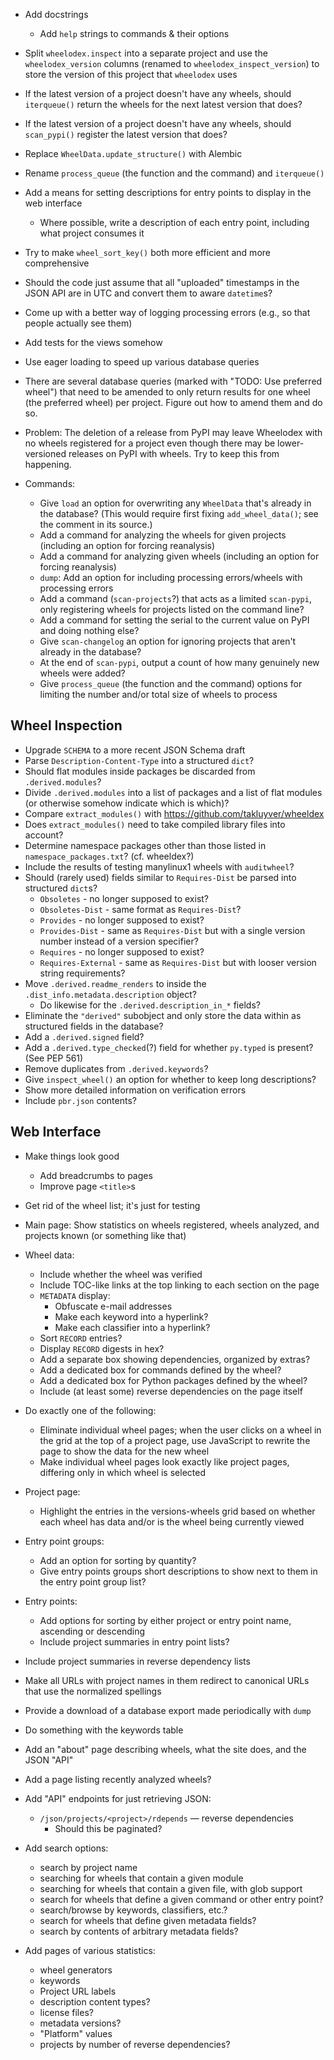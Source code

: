 - Add docstrings
    - Add `help` strings to commands & their options
- Split `wheelodex.inspect` into a separate project and use the
  `wheelodex_version` columns (renamed to `wheelodex_inspect_version`) to store
  the version of this project that `wheelodex` uses
- If the latest version of a project doesn't have any wheels, should
  `iterqueue()` return the wheels for the next latest version that does?
- If the latest version of a project doesn't have any wheels, should
  `scan_pypi()` register the latest version that does?
- Replace `WheelData.update_structure()` with Alembic
- Rename `process_queue` (the function and the command) and `iterqueue()`
- Add a means for setting descriptions for entry points to display in the web
  interface
    - Where possible, write a description of each entry point, including what
      project consumes it
- Try to make `wheel_sort_key()` both more efficient and more comprehensive
- Should the code just assume that all "uploaded" timestamps in the JSON API
  are in UTC and convert them to aware `datetime`s?
- Come up with a better way of logging processing errors (e.g., so that people
  actually see them)
- Add tests for the views somehow
- Use eager loading to speed up various database queries

- There are several database queries (marked with "TODO: Use preferred wheel")
  that need to be amended to only return results for one wheel (the preferred
  wheel) per project.  Figure out how to amend them and do so.

- Problem: The deletion of a release from PyPI may leave Wheelodex with no
  wheels registered for a project even though there may be lower-versioned
  releases on PyPI with wheels.  Try to keep this from happening.

- Commands:
    - Give `load` an option for overwriting any `WheelData` that's already in
      the database?  (This would require first fixing `add_wheel_data()`; see
      the comment in its source.)
    - Add a command for analyzing the wheels for given projects (including an
      option for forcing reanalysis)
    - Add a command for analyzing given wheels (including an option for forcing
      reanalysis)
    - `dump`: Add an option for including processing errors/wheels with
      processing errors
    - Add a command (`scan-projects`?) that acts as a limited `scan-pypi`, only
      registering wheels for projects listed on the command line?
    - Add a command for setting the serial to the current value on PyPI and
      doing nothing else?
    - Give `scan-changelog` an option for ignoring projects that aren't already
      in the database?
    - At the end of `scan-pypi`, output a count of how many genuinely new
      wheels were added?
    - Give `process_queue` (the function and the command) options for limiting
      the number and/or total size of wheels to process

Wheel Inspection
----------------
- Upgrade `SCHEMA` to a more recent JSON Schema draft
- Parse `Description-Content-Type` into a structured `dict`?
- Should flat modules inside packages be discarded from `.derived.modules`?
- Divide `.derived.modules` into a list of packages and a list of flat modules
  (or otherwise somehow indicate which is which)?
- Compare `extract_modules()` with <https://github.com/takluyver/wheeldex>
- Does `extract_modules()` need to take compiled library files into account?
- Determine namespace packages other than those listed in
  `namespace_packages.txt`?  (cf. wheeldex?)
- Include the results of testing manylinux1 wheels with `auditwheel`?
- Should (rarely used) fields similar to `Requires-Dist` be parsed into
  structured `dict`s?
    - `Obsoletes` - no longer supposed to exist?
    - `Obsoletes-Dist` - same format as `Requires-Dist`?
    - `Provides` - no longer supposed to exist?
    - `Provides-Dist` - same as `Requires-Dist` but with a single version
      number instead of a version specifier?
    - `Requires` - no longer supposed to exist?
    - `Requires-External` - same as `Requires-Dist` but with looser version
      string requirements?
- Move `.derived.readme_renders` to inside the
  `.dist_info.metadata.description` object?
    - Do likewise for the `.derived.description_in_*` fields?
- Eliminate the `"derived"` subobject and only store the data within as
  structured fields in the database?
- Add a `.derived.signed` field?
- Add a `.derived.type_checked`(?) field for whether `py.typed` is present?
  (See PEP 561)
- Remove duplicates from `.derived.keywords`?
- Give `inspect_wheel()` an option for whether to keep long descriptions?
- Show more detailed information on verification errors
- Include `pbr.json` contents?

Web Interface
-------------
- Make things look good
    - Add breadcrumbs to pages
    - Improve page `<title>`s
- Get rid of the wheel list; it's just for testing
- Main page: Show statistics on wheels registered, wheels analyzed, and
  projects known (or something like that)
- Wheel data:
    - Include whether the wheel was verified
    - Include TOC-like links at the top linking to each section on the page
    - `METADATA` display:
        - Obfuscate e-mail addresses
        - Make each keyword into a hyperlink?
        - Make each classifier into a hyperlink?
    - Sort `RECORD` entries?
    - Display `RECORD` digests in hex?
    - Add a separate box showing dependencies, organized by extras?
    - Add a dedicated box for commands defined by the wheel?
    - Add a dedicated box for Python packages defined by the wheel?
    - Include (at least some) reverse dependencies on the page itself
- Do exactly one of the following:
    - Eliminate individual wheel pages; when the user clicks on a wheel in the
      grid at the top of a project page, use JavaScript to rewrite the page to
      show the data for the new wheel
    - Make individual wheel pages look exactly like project pages, differing
      only in which wheel is selected
- Project page:
    - Highlight the entries in the versions-wheels grid based on whether each
      wheel has data and/or is the wheel being currently viewed
- Entry point groups:
    - Add an option for sorting by quantity?
    - Give entry points groups short descriptions to show next to them in the
      entry point group list?
- Entry points:
    - Add options for sorting by either project or entry point name, ascending
      or descending
    - Include project summaries in entry point lists?
- Include project summaries in reverse dependency lists
- Make all URLs with project names in them redirect to canonical URLs that use
  the normalized spellings
- Provide a download of a database export made periodically with `dump`
- Do something with the keywords table
- Add an "about" page describing wheels, what the site does, and the JSON "API"
- Add a page listing recently analyzed wheels?

- Add "API" endpoints for just retrieving JSON:
    - `/json/projects/<project>/rdepends` — reverse dependencies
        - Should this be paginated?

- Add search options:
    - search by project name
    - searching for wheels that contain a given module
    - searching for wheels that contain a given file, with glob support
    - search for wheels that define a given command or other entry point?
    - search/browse by keywords, classifiers, etc.?
    - search for wheels that define given metadata fields?
    - search by contents of arbitrary metadata fields?

- Add pages of various statistics:
   - wheel generators
   - keywords
   - Project URL labels
   - description content types?
   - license files?
   - metadata versions?
   - "Platform" values
   - projects by number of reverse dependencies?
